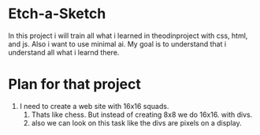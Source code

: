 # Etch-a-Sketch
In this project i will train all what i learned in theodinproject with css, html, and js. Also i want to use minimal ai. My goal is to understand that i understand all what i learnd there.




# Plan for that project

1. I need to create a web site with 16x16 squads. 
    1. Thats like chess. But instead of creating 8x8 we do 16x16. with divs.
    2. also we can look on this task like the divs are pixels on a display.
